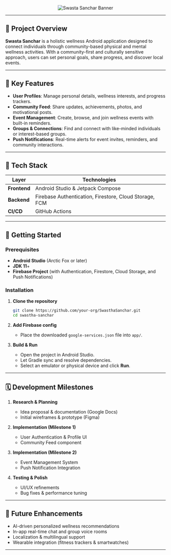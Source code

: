 <p align="center">
  <img src="https://capsule-render.vercel.app/api?type=waving&color=gradient&height=120&section=header&text=Swasta+Sanchar" alt="Swasta Sanchar Banner" />
</p>



---

## 📱 Project Overview

**Swasta Sanchar** is a holistic wellness Android application designed to connect individuals through community-based physical and mental wellness activities. With a community-first and culturally sensitive approach, users can set personal goals, share progress, and discover local events.

---

## 🎯 Key Features

* **User Profiles**: Manage personal details, wellness interests, and progress trackers.
* **Community Feed**: Share updates, achievements, photos, and motivational posts.
* **Event Management**: Create, browse, and join wellness events with built-in reminders.
* **Groups & Connections**: Find and connect with like-minded individuals or interest-based groups.
* **Push Notifications**: Real-time alerts for event invites, reminders, and community interactions.

---

## 🧰 Tech Stack

| Layer        | Technologies                                           |
| ------------ | ------------------------------------------------------ |
| **Frontend** | Android Studio & Jetpack Compose                       |
| **Backend**  | Firebase Authentication, Firestore, Cloud Storage, FCM |
| **CI/CD**    | GitHub Actions                                         |

---

## 🚀 Getting Started

### Prerequisites

* **Android Studio** (Arctic Fox or later)
* **JDK 11**+
* **Firebase Project** (with Authentication, Firestore, Cloud Storage, and Push Notifications)

### Installation

1. **Clone the repository**

   ```bash
   git clone https://github.com/your-org/SwasthaSanchar.git
   cd swastha-sanchar
   ```
2. **Add Firebase config**

   * Place the downloaded `google-services.json` file into `app/`.
3. **Build & Run**

   * Open the project in Android Studio.
   * Let Gradle sync and resolve dependencies.
   * Select an emulator or physical device and click **Run**.

---

## 🗓 Development Milestones

1. **Research & Planning**

   * Idea proposal & documentation (Google Docs)
   * Initial wireframes & prototype (Figma)
2. **Implementation (Milestone 1)**

   * User Authentication & Profile UI
   * Community Feed component
3. **Implementation (Milestone 2)**

   * Event Management System
   * Push Notification Integration
4. **Testing & Polish**

   * UI/UX refinements
   * Bug fixes & performance tuning

---

## 🚧 Future Enhancements

* AI-driven personalized wellness recommendations
* In-app real-time chat and group voice rooms
* Localization & multilingual support
* Wearable integration (fitness trackers & smartwatches)

---




